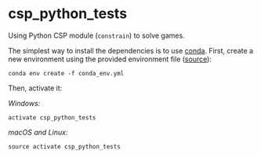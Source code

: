 # csp_python_tests

Using Python CSP module (`constrain`) to solve games.

The simplest way to install the dependencies is to use [conda](https://www.anaconda.com/). First, create a new environment using the provided environment file ([source](https://conda.io/docs/user-guide/tasks/manage-environments.html#creating-an-environment-from-an-environment-yml-file)):

    conda env create -f conda_env.yml

Then, activate it:

*Windows:*

    activate csp_python_tests

*macOS and Linux:*

    source activate csp_python_tests
